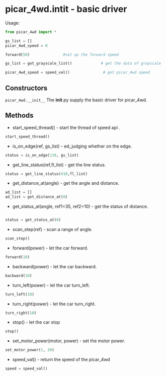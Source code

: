 # picar_4wd.__intit__ - basic driver

Usage:
```python
from picar_4wd import *

gs_list = []
picar_4wd_speed = 0

forward(50)               #set up the forward speed

gs_list = get_grayscale_list()             # get the data of grayscale

picar_4wd_speed = speed_val()               # get picar_4wd speed

```
## Constructors
```picar_4wd.__init__```
The __init__.py supply the basic driver for picar_4wd.

## Methods
- start_speed_thread() - start the thread of speed api .
```python
start_speed_thread()
```
- is_on_edge(ref, gs_list) - ed_judging whether on the edge.
```python
status = is_on_edge(110, gs_list)
```
- get_line_status(ref,fl_list) - get the line status.
```python
status = get_line_status(410,fl_list) 
```
- get_distance_at(angle) - get the angle and distance.
```python
ad_list = []
ad_list = get_distance_at(0) 
```
- get_status_at(angle, ref1=35, ref2=10) - get the status of distance.
```python

status = get_status_at(0) 
```
- scan_step(ref) - scan a range of angle.
```python
scan_step() 
```
- forward(power) - let the car forward.
```python
forward(10)
```
- backward(power) - let the car backward.
```python
backward(10)
```
- turn_left(power) - let the car turn_left.
```python
turn_left(10)
```
- turn_right(power) - let the car turn_right.
```python
turn_right(10)
```
- stop() - let the car stop
```python
stop()
```
- set_motor_power(motor, power) - set the motor power.
```python
set_motor_power(1, 20)
```
- speed_val() - return the speed of the picar_4wd
```python
speed = speed_val()
```
